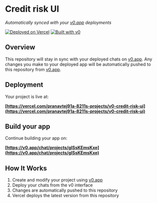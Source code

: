 # Credit risk UI

*Automatically synced with your [v0.app](https://v0.app) deployments*

[![Deployed on Vercel](https://img.shields.io/badge/Deployed%20on-Vercel-black?style=for-the-badge&logo=vercel)](https://vercel.com/pranavtej91a-8211s-projects/v0-credit-risk-ui)
[![Built with v0](https://img.shields.io/badge/Built%20with-v0.app-black?style=for-the-badge)](https://v0.app/chat/projects/gISsKEmsKxe)

## Overview

This repository will stay in sync with your deployed chats on [v0.app](https://v0.app).
Any changes you make to your deployed app will be automatically pushed to this repository from [v0.app](https://v0.app).

## Deployment

Your project is live at:

**[https://vercel.com/pranavtej91a-8211s-projects/v0-credit-risk-ui](https://vercel.com/pranavtej91a-8211s-projects/v0-credit-risk-ui)**

## Build your app

Continue building your app on:

**[https://v0.app/chat/projects/gISsKEmsKxe](https://v0.app/chat/projects/gISsKEmsKxe)**

## How It Works

1. Create and modify your project using [v0.app](https://v0.app)
2. Deploy your chats from the v0 interface
3. Changes are automatically pushed to this repository
4. Vercel deploys the latest version from this repository